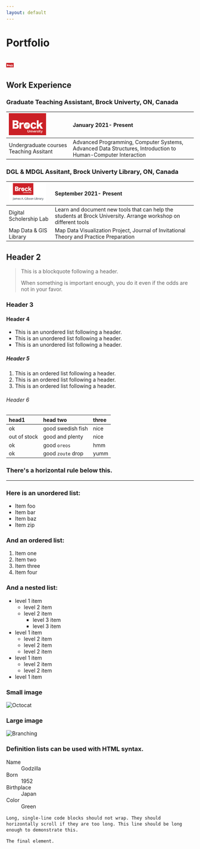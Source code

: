 ```yaml
---
layout: default
---
```

# Portfolio
[<img src="assets/img/BrockLogo.png?raw=true" width="20"/>](https://www.facebook.com/mohaiminehsan.anik/)
---
## Work Experience

### Graduate Teaching Assistant, Brock Univerty, ON, Canada



| <img src="assets/img/BrockLogo.png?raw=true" width="100"/>       | January 2021- Present          |
|:-------------|:------------------|
| Undergraduate courses Teaching Assitant | Advanced Programming, Computer Systems, Advanced Data Structures, Introduction to Human-Computer Interaction |



### DGL & MDGL Assitant, Brock Univerty Library, ON, Canada



| <img src="assets/img/BUL2.png?raw=true" width="100"/>       | September 2021- Present          |
|:-------------|:------------------|
| Digital Scholership Lab | Learn and document new tools that can help the students at Brock University. Arrange workshop on different tools  |
| Map Data & GIS Library  | Map Data Visualization Project, Journal of Invitational Theory and Practice Preparation                         |




## Header 2

> This is a blockquote following a header.
>
> When something is important enough, you do it even if the odds are not in your favor.

### Header 3



#### Header 4

*   This is an unordered list following a header.
*   This is an unordered list following a header.
*   This is an unordered list following a header.

##### Header 5

1.  This is an ordered list following a header.
2.  This is an ordered list following a header.
3.  This is an ordered list following a header.

###### Header 6

| head1        | head two          | three |
|:-------------|:------------------|:------|
| ok           | good swedish fish | nice  |
| out of stock | good and plenty   | nice  |
| ok           | good `oreos`      | hmm   |
| ok           | good `zoute` drop | yumm  |

### There's a horizontal rule below this.

* * *

### Here is an unordered list:

*   Item foo
*   Item bar
*   Item baz
*   Item zip

### And an ordered list:

1.  Item one
1.  Item two
1.  Item three
1.  Item four

### And a nested list:

- level 1 item
  - level 2 item
  - level 2 item
    - level 3 item
    - level 3 item
- level 1 item
  - level 2 item
  - level 2 item
  - level 2 item
- level 1 item
  - level 2 item
  - level 2 item
- level 1 item

### Small image

![Octocat](https://github.githubassets.com/images/icons/emoji/octocat.png)

### Large image

![Branching](https://guides.github.com/activities/hello-world/branching.png)


### Definition lists can be used with HTML syntax.

<dl>
<dt>Name</dt>
<dd>Godzilla</dd>
<dt>Born</dt>
<dd>1952</dd>
<dt>Birthplace</dt>
<dd>Japan</dd>
<dt>Color</dt>
<dd>Green</dd>
</dl>

```
Long, single-line code blocks should not wrap. They should horizontally scroll if they are too long. This line should be long enough to demonstrate this.
```

```
The final element.
```
